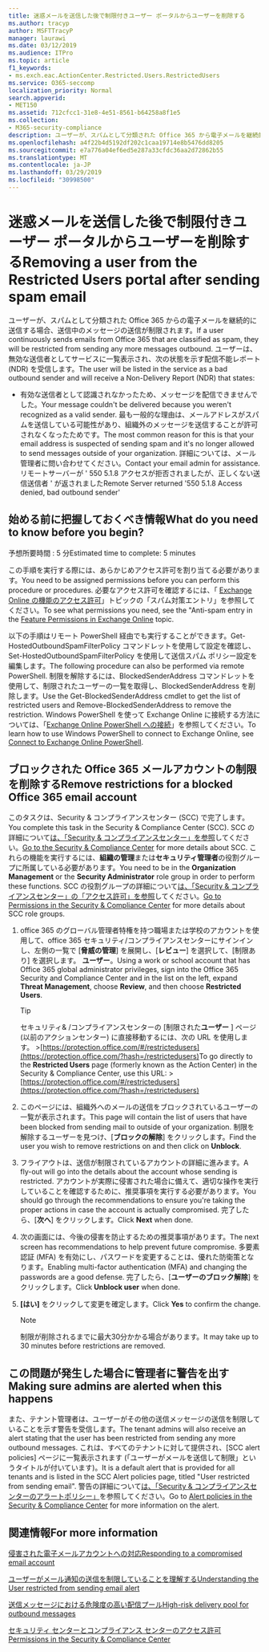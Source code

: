 ```yaml
---
title: 迷惑メールを送信した後で制限付きユーザー ポータルからユーザーを削除する
ms.author: tracyp
author: MSFTTracyP
manager: laurawi
ms.date: 03/12/2019
ms.audience: ITPro
ms.topic: article
f1_keywords:
- ms.exch.eac.ActionCenter.Restricted.Users.RestrictedUsers
ms.service: O365-seccomp
localization_priority: Normal
search.appverid:
- MET150
ms.assetid: 712cfcc1-31e8-4e51-8561-b64258a8f1e5
ms.collection:
- M365-security-compliance
description: ユーザーが、スパムとして分類された Office 365 から電子メールを継続的に送信した場合、それ以上メッセージを送信することはできません。
ms.openlocfilehash: a4f22b4d5192df202c1caa19714e8b5476dd8205
ms.sourcegitcommit: e7a776a04ef6ed5e287a33cfdc36aa2d72862b55
ms.translationtype: MT
ms.contentlocale: ja-JP
ms.lasthandoff: 03/29/2019
ms.locfileid: "30998500"
---
```

# <a name="removing-a-user-from-the-restricted-users-portal-after-sending-spam-email"></a><span data-ttu-id="c1387-103">迷惑メールを送信した後で制限付きユーザー ポータルからユーザーを削除する</span><span class="sxs-lookup"><span data-stu-id="c1387-103">Removing a user from the Restricted Users portal after sending spam email</span></span>

<span data-ttu-id="c1387-104">ユーザーが、スパムとして分類された Office 365 からの電子メールを継続的に送信する場合、送信中のメッセージの送信が制限されます。</span><span class="sxs-lookup"><span data-stu-id="c1387-104">If a user continuously sends emails from Office 365 that are classified as spam, they will be restricted from sending any more messages outbound.</span></span> <span data-ttu-id="c1387-105">ユーザーは、無効な送信者としてサービスに一覧表示され、次の状態を示す配信不能レポート (NDR) を受信します。</span><span class="sxs-lookup"><span data-stu-id="c1387-105">The user will be listed in the service as a bad outbound sender and will receive a Non-Delivery Report (NDR) that states:</span></span>

- <span data-ttu-id="c1387-106">有効な送信者として認識されなかったため、メッセージを配信できませんでした。</span><span class="sxs-lookup"><span data-stu-id="c1387-106">Your message couldn't be delivered because you weren't recognized as a valid sender.</span></span> <span data-ttu-id="c1387-107">最も一般的な理由は、メールアドレスがスパムを送信している可能性があり、組織外のメッセージを送信することが許可されなくなったためです。</span><span class="sxs-lookup"><span data-stu-id="c1387-107">The most common reason for this is that your email address is suspected of sending spam and it's no longer allowed to send messages outside of your organization.</span></span> <span data-ttu-id="c1387-108">詳細については、メール管理者に問い合わせてください。</span><span class="sxs-lookup"><span data-stu-id="c1387-108">Contact your email admin for assistance.</span></span> <span data-ttu-id="c1387-109">リモートサーバーが ' 550 5.1.8 アクセスが拒否されましたが、正しくない送信送信者 ' が返されました</span><span class="sxs-lookup"><span data-stu-id="c1387-109">Remote Server returned '550 5.1.8 Access denied, bad outbound sender'</span></span>

## <a name="what-do-you-need-to-know-before-you-begin"></a><span data-ttu-id="c1387-110">始める前に把握しておくべき情報</span><span class="sxs-lookup"><span data-stu-id="c1387-110">What do you need to know before you begin?</span></span>
<span data-ttu-id="c1387-111"><a name="sectionSection0"> </a></span><span class="sxs-lookup"><span data-stu-id="c1387-111"></span></span>

<span data-ttu-id="c1387-112">予想所要時間 : 5 分</span><span class="sxs-lookup"><span data-stu-id="c1387-112">Estimated time to complete: 5 minutes</span></span>
  
<span data-ttu-id="c1387-113">この手順を実行する際には、あらかじめアクセス許可を割り当てる必要があります。</span><span class="sxs-lookup"><span data-stu-id="c1387-113">You need to be assigned permissions before you can perform this procedure or procedures.</span></span> <span data-ttu-id="c1387-114">必要なアクセス許可を確認するには、「 [Exchange Online の機能のアクセス許可](http://technet.microsoft.com/library/15073ce1-0917-403b-8839-02a2ebc96e16.aspx)」トピックの「スパム対策エントリ」を参照してください。</span><span class="sxs-lookup"><span data-stu-id="c1387-114">To see what permissions you need, see the "Anti-spam entry in the [Feature Permissions in Exchange Online](http://technet.microsoft.com/library/15073ce1-0917-403b-8839-02a2ebc96e16.aspx) topic.</span></span>

<span data-ttu-id="c1387-115">以下の手順はリモート PowerShell 経由でも実行することができます。Get-HostedOutboundSpamFilterPolicy コマンドレットを使用して設定を確認し、 Set-HostedOutboundSpamFilterPolicy を使用して送信スパム ポリシー設定を編集します。</span><span class="sxs-lookup"><span data-stu-id="c1387-115">The following procedure can also be performed via remote PowerShell.</span></span> <span data-ttu-id="c1387-116">制限を解除するには、BlockedSenderAddress コマンドレットを使用して、制限されたユーザーの一覧を取得し、BlockedSenderAddress を削除します。</span><span class="sxs-lookup"><span data-stu-id="c1387-116">Use the Get-BlockedSenderAddress cmdlet to get the list of restricted users and Remove-BlockedSenderAddress to remove the restriction.</span></span> <span data-ttu-id="c1387-117">Windows PowerShell を使って Exchange Online に接続する方法については、「[Exchange Online PowerShell への接続](https://go.microsoft.com/fwlink/p/?linkid=396554)」を参照してください。</span><span class="sxs-lookup"><span data-stu-id="c1387-117">To learn how to use Windows PowerShell to connect to Exchange Online, see [Connect to Exchange Online PowerShell](https://go.microsoft.com/fwlink/p/?linkid=396554).</span></span>

## <a name="remove-restrictions-for-a-blocked-office-365-email-account"></a><span data-ttu-id="c1387-118">ブロックされた Office 365 メールアカウントの制限を削除する</span><span class="sxs-lookup"><span data-stu-id="c1387-118">Remove restrictions for a blocked Office 365 email account</span></span>

<span data-ttu-id="c1387-119">このタスクは、Security & コンプライアンスセンター (SCC) で完了します。</span><span class="sxs-lookup"><span data-stu-id="c1387-119">You complete this task in the Security & Compliance Center (SCC).</span></span> <span data-ttu-id="c1387-120">SCC の詳細について[は、「Security & コンプライアンスセンター」を参照](go-to-the-securitycompliance-center.md)してください。</span><span class="sxs-lookup"><span data-stu-id="c1387-120">[Go to the Security & Compliance Center](go-to-the-securitycompliance-center.md) for more details about SCC.</span></span> <span data-ttu-id="c1387-121">これらの機能を実行するには、**組織の管理**または**セキュリティ管理者**の役割グループに所属している必要があります。</span><span class="sxs-lookup"><span data-stu-id="c1387-121">You need to be in the **Organization Management** or the **Security Administrator** role group in order to perform these functions.</span></span> <span data-ttu-id="c1387-122">SCC の役割グループの詳細について[は、「Security & コンプライアンスセンター」の「アクセス許可」を参照](permissions-in-the-security-and-compliance-center.md)してください。</span><span class="sxs-lookup"><span data-stu-id="c1387-122">[Go to Permissions in the Security & Compliance Center](permissions-in-the-security-and-compliance-center.md) for more details about SCC role groups.</span></span>

1. <span data-ttu-id="c1387-123">office 365 のグローバル管理者特権を持つ職場または学校のアカウントを使用して、office 365 セキュリティ/コンプライアンスセンターにサインインし、左側の一覧で [**脅威の管理**] を展開し、[**レビュー**] を選択して、[制限あり] を選択します。 **ユーザー**。</span><span class="sxs-lookup"><span data-stu-id="c1387-123">Using a work or school account that has Office 365 global administrator privileges, sign into the Office 365 Security and Compliance Center and in the list on the left, expand **Threat Management**, choose **Review**, and then choose **Restricted Users**.</span></span>
    
    > [!TIP]
    > <span data-ttu-id="c1387-124">セキュリティ&amp; /コンプライアンスセンターの [制限された**ユーザー** ] ページ (以前のアクションセンター) に直接移動するには、次の URL を使用します。 >[https://protection.office.com/#/restrictedusers](https://protection.office.com/?hash=/restrictedusers)</span><span class="sxs-lookup"><span data-stu-id="c1387-124">To go directly to the **Restricted Users** page (formerly known as the Action Center) in the Security &amp; Compliance Center, use this URL: > [https://protection.office.com/#/restrictedusers](https://protection.office.com/?hash=/restrictedusers)</span></span>

2. <span data-ttu-id="c1387-125">このページには、組織外へのメールの送信をブロックされているユーザーの一覧が表示されます。</span><span class="sxs-lookup"><span data-stu-id="c1387-125">This page will contain the list of users that have been blocked from sending mail to outside of your organization.</span></span>  <span data-ttu-id="c1387-126">制限を解除するユーザーを見つけ、[**ブロックの解除**] をクリックします。</span><span class="sxs-lookup"><span data-stu-id="c1387-126">Find the user you wish to remove restrictions on and then click on **Unblock**.</span></span>

3. <span data-ttu-id="c1387-127">フライアウトは、送信が制限されているアカウントの詳細に進みます。</span><span class="sxs-lookup"><span data-stu-id="c1387-127">A fly-out will go into the details about the account whose sending is restricted.</span></span> <span data-ttu-id="c1387-128">アカウントが実際に侵害された場合に備えて、適切な操作を実行していることを確認するために、推奨事項を実行する必要があります。</span><span class="sxs-lookup"><span data-stu-id="c1387-128">You should go through the recommendations to ensure you're taking the proper actions in case the account is actually compromised.</span></span> <span data-ttu-id="c1387-129">完了したら、[**次へ**] をクリックします。</span><span class="sxs-lookup"><span data-stu-id="c1387-129">Click **Next** when done.</span></span>

4. <span data-ttu-id="c1387-130">次の画面には、今後の侵害を防止するための推奨事項があります。</span><span class="sxs-lookup"><span data-stu-id="c1387-130">The next screen has recommendations to help prevent future compromise.</span></span> <span data-ttu-id="c1387-131">多要素認証 (MFA) を有効にし、パスワードを変更することは、優れた防衛策となります。</span><span class="sxs-lookup"><span data-stu-id="c1387-131">Enabling multi-factor authentication (MFA) and changing the passwords are a good defense.</span></span> <span data-ttu-id="c1387-132">完了したら、[**ユーザーのブロック解除**] をクリックします。</span><span class="sxs-lookup"><span data-stu-id="c1387-132">Click **Unblock user** when done.</span></span>

5. <span data-ttu-id="c1387-133">**[はい]** をクリックして変更を確定します。</span><span class="sxs-lookup"><span data-stu-id="c1387-133">Click **Yes** to confirm the change.</span></span>

    > [!NOTE]
    > <span data-ttu-id="c1387-134">制限が削除されるまでに最大30分かかる場合があります。</span><span class="sxs-lookup"><span data-stu-id="c1387-134">It may take up to 30 minutes before restrictions are removed.</span></span> 

## <a name="making-sure-admins-are-alerted-when-this-happens"></a><span data-ttu-id="c1387-135">この問題が発生した場合に管理者に警告を出す</span><span class="sxs-lookup"><span data-stu-id="c1387-135">Making sure admins are alerted when this happens</span></span>

<span data-ttu-id="c1387-136">また、テナント管理者は、ユーザーがその他の送信メッセージの送信を制限していることを示す警告を受信します。</span><span class="sxs-lookup"><span data-stu-id="c1387-136">The tenant admins will also receive an alert stating that the user has been restricted from sending any more outbound messages.</span></span> <span data-ttu-id="c1387-137">これは、すべてのテナントに対して提供され、[SCC alert policies] ページに一覧表示されます (「ユーザーがメールを送信して制限」というタイトルが付いています)。</span><span class="sxs-lookup"><span data-stu-id="c1387-137">It is a default alert that is provided for all tenants and is listed in the SCC Alert policies page, titled "User restricted from sending email".</span></span> <span data-ttu-id="c1387-138">警告の詳細について[は、「Security & コンプライアンスセンターのアラートポリシー」](https://docs.microsoft.com/en-us/office365/securitycompliance/alert-policies)を参照してください。</span><span class="sxs-lookup"><span data-stu-id="c1387-138">Go to [Alert policies in the Security & Compliance Center](https://docs.microsoft.com/en-us/office365/securitycompliance/alert-policies) for more information on the alert.</span></span>

## <a name="for-more-information"></a><span data-ttu-id="c1387-139">関連情報</span><span class="sxs-lookup"><span data-stu-id="c1387-139">For more information</span></span>

[<span data-ttu-id="c1387-140">侵害された電子メールアカウントへの対応</span><span class="sxs-lookup"><span data-stu-id="c1387-140">Responding to a compromised email account</span></span>](responding-to-a-compromised-email-account.md)

[<span data-ttu-id="c1387-141">ユーザーがメール通知の送信を制限していることを理解する</span><span class="sxs-lookup"><span data-stu-id="c1387-141">Understanding the User restricted from sending email alert</span></span>](https://docs.microsoft.com/en-us/office365/securitycompliance/alert-policies)

[<span data-ttu-id="c1387-142">送信メッセージにおける危険度の高い配信プール</span><span class="sxs-lookup"><span data-stu-id="c1387-142">High-risk delivery pool for outbound messages</span></span>](high-risk-delivery-pool-for-outbound-messages.md)

[<span data-ttu-id="c1387-143">セキュリティ センターとコンプライアンス センターのアクセス許可</span><span class="sxs-lookup"><span data-stu-id="c1387-143">Permissions in the Security & Compliance Center</span></span>](permissions-in-the-security-and-compliance-center.md)
